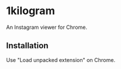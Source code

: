 1kilogram
=========

An Instagram viewer for Chrome.

Installation
------------

Use "Load unpacked extension" on Chrome.

